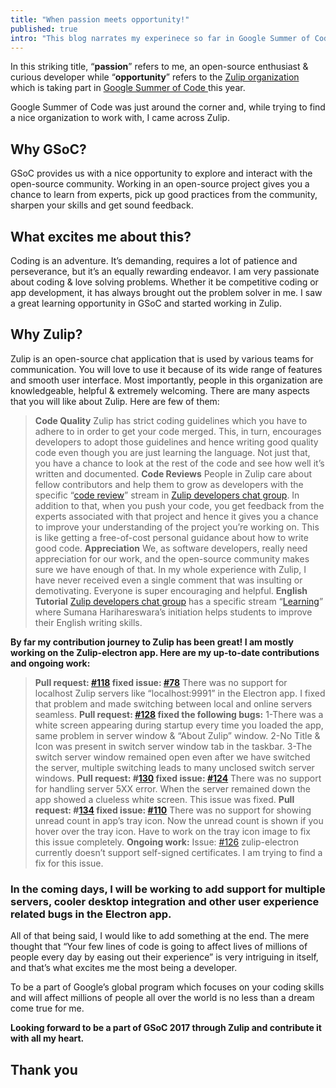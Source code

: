 ```yaml
---
title: "When passion meets opportunity!"
published: true
intro: "This blog narrates my experinece so far in Google Summer of Code 2016 @ Zulip organization"
---
```




In this striking title, “**passion**” refers to me, an open-source enthusiast & curious developer while “**opportunity**” refers to the [Zulip organization](https://summerofcode.withgoogle.com/organizations/6508216277008384/) which is taking part in [Google Summer of Code ](https://summerofcode.withgoogle.com)this year.

Google Summer of Code was just around the corner and, while trying to find a nice organization to work with, I came across Zulip.

## Why GSoC?

GSoC provides us with a nice opportunity to explore and interact with the open-source community. Working in an open-source project gives you a chance to learn from experts, pick up good practices from the community, sharpen your skills and get sound feedback.

## What excites me about this?

Coding is an adventure. It’s demanding, requires a lot of patience and perseverance, but it’s an equally rewarding endeavor. I am very passionate about coding & love solving problems. Whether it be competitive coding or app development, it has always brought out the problem solver in me. I saw a great learning opportunity in GSoC and started working in Zulip.

## Why Zulip?

Zulip is an open-source chat application that is used by various teams for communication. You will love to use it because of its wide range of features and smooth user interface. Most importantly, people in this organization are knowledgeable, helpful & extremely welcoming. There are many aspects that you will like about Zulip. Here are few of them:
>  **Code Quality**
>  Zulip has strict coding guidelines which you have to adhere to in order to get your code merged. This, in turn, encourages developers to adopt those guidelines and hence writing good quality code even though you are just learning the language. Not just that, you have a chance to look at the rest of the code and see how well it’s written and documented.
>  **Code Reviews**
>  People in Zulip care about fellow contributors and help them to grow as developers with the specific “[code review](https://chat.zulip.org/#narrow/stream/code.20review)” stream in [Zulip developers chat group](https://chat.zulip.org/). In addition to that, when you push your code, you get feedback from the experts associated with that project and hence it gives you a chance to improve your understanding of the project you’re working on. This is like getting a free-of-cost personal guidance about how to write good code.
>  **Appreciation**
>  We, as software developers, really need appreciation for our work, and the open-source community makes sure we have enough of that. In my whole experience with Zulip, I have never received even a single comment that was insulting or demotivating. Everyone is super encouraging and helpful.
>  **English Tutorial**
>  [Zulip developers chat group](https://chat.zulip.org/) has a specific stream “[Learning](https://chat.zulip.org/#narrow/stream/learning)” where Sumana Harihareswara’s initiation helps students to improve their English writing skills.

**By far my contribution journey to Zulip has been great! I am mostly working on the Zulip-electron app. Here are my up-to-date contributions and ongoing work:**
>  **Pull request: [#118](https://github.com/zulip/zulip-desktop/pull/118) fixed issue: [#78](https://github.com/zulip/zulip-desktop/issues/78)**
>  There was no support for localhost Zulip servers like “localhost:9991” in the Electron app. I fixed that problem and made switching between local and online servers seamless.
>  **Pull request: [#128](https://github.com/zulip/zulip-desktop/pull/128) fixed the following bugs:**
>  1-There was a white screen appearing during startup every time you loaded the app, same problem in server window & “About Zulip” window.
>  2-No Title & Icon was present in switch server window tab in the taskbar.
>  3-The switch server window remained open even after we have switched the server, multiple switching leads to many unclosed switch server windows.
>  **Pull request: #[130](https://github.com/zulip/zulip-desktop/pull/130) fixed issue: [#124](https://github.com/zulip/zulip-desktop/issues/124)**
>  There was no support for handling server 5XX error. When the server remained down the app showed a clueless white screen. This issue was fixed.
>  **Pull request: #[134](https://github.com/zulip/zulip-desktop/pull/134) fixed issue: [#110](https://github.com/zulip/zulip-desktop/issues/110)**
>  There was no support for showing unread count in app’s tray icon. Now the unread count is shown if you hover over the tray icon. Have to work on the tray icon image to fix this issue completely.
>  **Ongoing work:**
>  Issue: [#126](https://github.com/zulip/zulip-desktop/issues/126)
>  zulip-electron currently doesn’t support self-signed certificates. I am trying to find a fix for this issue.

### In the coming days, I will be working to add support for multiple servers, cooler desktop integration and other user experience related bugs in the Electron app.

All of that being said, I would like to add something at the end. The mere thought that “Your few lines of code is going to affect lives of millions of people every day by easing out their experience” is very intriguing in itself, and that’s what excites me the most being a developer.

To be a part of Google’s global program which focuses on your coding skills and will affect millions of people all over the world is no less than a dream come true for me.

**Looking forward to be a part of GSoC 2017 through Zulip and contribute it with all my heart.**

## Thank you
